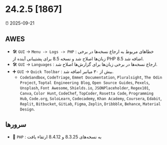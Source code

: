 # 24.2.5 [1867]

⏰ 2025-09-21

## AWES
- 🛠️ `GUI` -> `Menu -> Logs -> PHP` : خطاهای مربوط به ارجاع نسخه‌ها در برخی زبان‌ها اصلاح شد و نسخه 8.5 برای پشتیبانی آینده از PHP 8.5 اضافه شد.
- 🛠️ `GUI` -> `Languages` : ارجاع نسخه‌ها در برخی زبان‌ها برای گزارش‌ها اصلاح شد.
- ➕ `GUI` -> `Quick Toolbar` : بیش از ۳۰ میانبر اضافه شد.
    - `CodeSandbox`, `CodeTriage`, `Emmet Documentation`, `Pluralsight`, `The Odin Project`, `Toptal Engineering Blog`, `Open Source Guides`, `Pexels`, `Unsplash`, `Font Awesome`, `Shields.io`, `JSONPlaceholder`, `Regex101`, `Canva`, `Color Hunt`, `CodeChef`, `TopCoder`, `Rosetta Code`, `Programming Hub`, `Code.org`, `SoloLearn`, `Codecademy`, `Khan Academy`, `Coursera`, `Edabit`, `Replit`, `Bitbucket`, `GitLab`, `Figma`, `Zeplin`, `Dribbble`, `Behance`, `Material Design`.

## سرورها
- 🔄 `PHP` : به نسخه‌های 8.3.25 و 8.4.12 ارتقاء یافت
